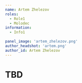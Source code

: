 ```yaml
---
name: Artem Zhelezov
roles:
  - Role1
  - Molodec
information:
  - Info1
  
panel_image: 'artem_zhelezov.png'
author_headshot: 'artem.png'
author_id: Artem Zhelezov
---
```

# TBD
